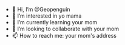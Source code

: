 - 👋 Hi, I’m @Geopenguin 
- 👀 I’m interested in yo mama
- 🌱 I’m currently learning your mom
- 💞️ I’m looking to collaborate with your mom
- 📫 How to reach me: your mom's address

<!---
Geopenguin/Geopenguin is a ✨ special ✨ repository because its `README.md` (this file) appears on your GitHub profile.
You can click the Preview link to take a look at your changes.
--->
